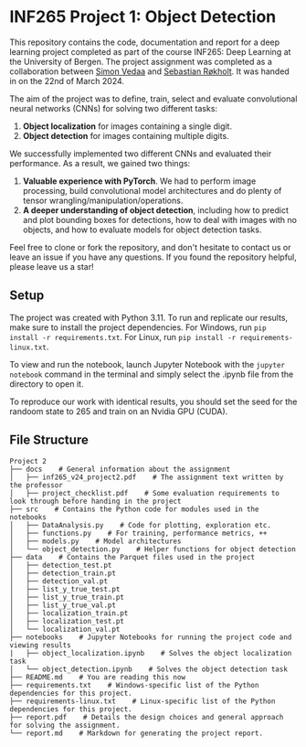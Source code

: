 # INF265 Project 1: Object Detection

This repository contains the code, documentation and report for a deep learning project completed as part of the course INF265: Deep Learning at the University of Bergen. 
The project assignment was completed as a collaboration between [Simon Vedaa](https://github.com/simsam8) and [Sebastian Røkholt](https://github.com/SebastianRokholt). It was handed in on the 22nd of March 2024. 

The aim of the project was to define, train, select and evaluate convolutional neural networks (CNNs) for solving two different tasks: </br> 
1. **Object localization** for images containing a single digit.
2. **Object detection** for images containing multiple digits.

We successfully implemented two different CNNs and evaluated their performance. As a result, we gained two things: 
  1. **Valuable experience with PyTorch**. We had to perform image processing, build convolutional model architectures and do plenty of tensor wrangling/manipulation/operations. 
  2. **A deeper understanding of object detection**, including how to predict and plot bounding boxes for detections, how to deal with images with no objects, and how to evaluate models for object detection tasks.

Feel free to clone or fork the repository, and don't hesitate to contact us or leave an issue if you have any questions. 
If you found the repository helpful, please leave us a star! 

## Setup

The project was created with Python 3.11. To run and replicate our results, make sure to install the project dependencies. 
For Windows, run `pip install -r requirements.txt`.
For Linux, run `pip install -r requirements-linux.txt`.

To view and run the notebook, launch Jupyter Notebook with the `jupyter notebook` command in the terminal and simply select the .ipynb file from the directory to open it.

To reproduce our work with identical results, you should set the seed for the randoom state to 265 and train on an Nvidia GPU (CUDA).

## File Structure

```
Project 2
├── docs    # General information about the assignment
│   ├── inf265_v24_project2.pdf    # The assignment text written by the professor
│   ├── project_checklist.pdf    # Some evaluation requirements to look through before handing in the project
├── src    # Contains the Python code for modules used in the notebooks
│   ├── DataAnalysis.py    # Code for plotting, exploration etc. 
│   ├── functions.py    # For training, performance metrics, ++
│   ├── models.py    # Model architectures
│   └── object_detection.py    # Helper functions for object detection
├── data    # Contains the Parquet files used in the project
│   ├── detection_test.pt
│   ├── detection_train.pt
│   ├── detection_val.pt
│   ├── list_y_true_test.pt
│   ├── list_y_true_train.pt
│   ├── list_y_true_val.pt
│   ├── localization_train.pt
│   ├── localization_test.pt
│   └── localization_val.pt
├── notebooks    # Jupyter Notebooks for running the project code and viewing results
|   ├── object_localization.ipynb    # Solves the object localization task
│   └── object_detection.ipynb    # Solves the object detection task
├── README.md    # You are reading this now
├── requirements.txt    # Windows-specific list of the Python dependencies for this project. 
├── requirements-linux.txt    # Linux-specific list of the Python dependencies for this project. 
├── report.pdf    # Details the design choices and general approach for solving the assignment.
└── report.md    # Markdown for generating the project report.
```